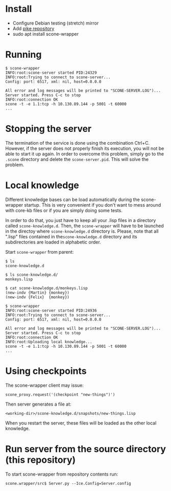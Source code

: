 # Install

* Configure Debian testing (stretch) mirror
* Add [pike repository](http://pike.esi.uclm.es/)
* sudo apt install scone-wrapper


# Running

```
$ scone-wrapper
INFO:root:scone-server started PID:24329
INFO:root:Trying to connect to scone-server...
Config: port: 6517, xml: nil, host=0.0.0.0

All error and log messages will be printed to "SCONE-SERVER.LOG")...
Server started. Press C-c to stop
INFO:root:connection OK
scone -t -e 1.1:tcp -h 10.130.89.144 -p 5001 -t 60000
...
```  
    
# Stopping the server

The termination of the service is done using the combination Ctrl+C. However, if the server does not properly finish its execution, you will not be able to start it up again. In order to overcome this problem, simply go to the `.scone` directory and delete the `scone-server.pid`. This will solve the problem.

# Local knowledge

Different knowledge bases can be load automatically during the scone-wrapper startup. This is very convenient if you don't want to mess around with core-kb files or if you are simply doing some tests. 

In order to do that, you just have to keep all your .lisp files in a directory called `scone-knowledge.d`. Then, the `scone-wrapper` will have to be launched in the directoy where `scone-knowledge.d` directory is. Please, note that all ".lisp" files contained in the`scone-knowledge.d` directory and its subdirectories are loaded in alphabetic order.

Start `scone-wrapper` from parent:

```
$ ls
scone-knowledge.d

$ ls scone-knowledge.d/
monkeys.lisp

$ cat scone-knowledge.d/monkeys.lisp
(new-indv {Martin} {monkey})
(new-indv {Felix}  {monkey})

$ scone-wrapper
INFO:root:scone-server started PID:24936
INFO:root:Trying to connect to scone-server...
Config: port: 6517, xml: nil, host=0.0.0.0

All error and log messages will be printed to "SCONE-SERVER.LOG")...
Server started. Press C-c to stop
INFO:root:connection OK
INFO:root:Uploading local knowledge...
scone -t -e 1.1:tcp -h 10.130.89.144 -p 5001 -t 60000
...
```

# Using checkpoints

The scone-wrapper client may issue:

    scone_proxy.request('(checkpoint "new-things")')

Then server generates a file at:

    <working-dir>/scone-knowledge.d/snapshots/new-things.lisp

When you restart the server, these files will be loaded as the other local knowledge.


# Run server from the source directory (this repository)

To start scone-wrapper from repository contents run:

    scone.wrapper/src$ Server.py --Ice.Config=Server.config